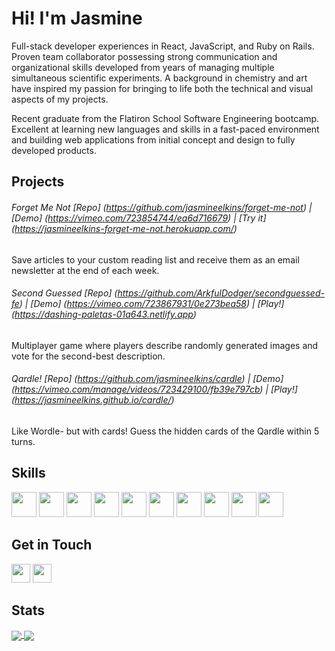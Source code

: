 # Hi! I'm Jasmine



Full-stack developer experiences in React, JavaScript, and Ruby on Rails. Proven team collaborator possessing strong communication and organizational skills developed from years of managing multiple simultaneous scientific experiments. A background in chemistry and art have inspired my passion for bringing to life both the technical and visual aspects of my projects. 

Recent graduate from the Flatiron School Software Engineering bootcamp. Excellent at learning new languages and skills in a fast-paced environment and building web applications from initial concept and design to fully developed products. 

## Projects

###### Forget Me Not [Repo] (https://github.com/jasmineelkins/forget-me-not) | [Demo] (https://vimeo.com/723854744/ea6d716679) | [Try it] (https://jasmineelkins-forget-me-not.herokuapp.com/)
Save articles to your custom reading list and receive them as an email newsletter at the end of each week.

###### Second Guessed [Repo] (https://github.com/ArkfulDodger/secondguessed-fe) | [Demo] (https://vimeo.com/723867931/0e273bea58) | [Play!] (https://dashing-paletas-01a643.netlify.app)
Multiplayer game where players describe randomly generated images and vote for the second-best description.

###### Qardle! [Repo] (https://github.com/jasmineelkins/cardle) | [Demo] (https://vimeo.com/manage/videos/723429100/fb39e797cb) | [Play!] (https://jasmineelkins.github.io/cardle/)
Like Wordle- but with cards! Guess the hidden cards of the Qardle within 5 turns.

## Skills
<p float="left">
<img src="https://cdn.jsdelivr.net/gh/devicons/devicon/icons/react/react-original.svg" width="40" height="40">
<img src="https://cdn.jsdelivr.net/gh/devicons/devicon/icons/javascript/javascript-original.svg" width="40" height="40">
<img src="https://cdn.jsdelivr.net/gh/devicons/devicon/icons/rails/rails-original-wordmark.svg" width="40" height="40">
<img src="https://cdn.jsdelivr.net/gh/devicons/devicon/icons/html5/html5-original.svg" width="40" height="40">
<img src="https://cdn.jsdelivr.net/gh/devicons/devicon/icons/css3/css3-original.svg" width="40" height="40">
<img src="https://cdn.jsdelivr.net/gh/devicons/devicon/icons/vscode/vscode-original.svg" width="40" height="40">
<img src="https://cdn.jsdelivr.net/gh/devicons/devicon/icons/heroku/heroku-original.svg" width="40" height="40">
<img src="https://cdn.jsdelivr.net/gh/devicons/devicon/icons/postgresql/postgresql-original.svg" width="40" height="40">
<img src="https://cdn.jsdelivr.net/gh/devicons/devicon/icons/sqlite/sqlite-original.svg" width="40" height="40">
<img src="https://cdn.jsdelivr.net/gh/devicons/devicon/icons/git/git-original.svg" width="40" height="40">
</p>

## Get in Touch
<p float="left">
 <a href="https://www.linkedin.com/in/jasmine-elkins/" target="blank"><img src="https://cdn.jsdelivr.net/gh/devicons/devicon/icons/linkedin/linkedin-original.svg" height="30" width="30" /></a>
<a href="https://medium.com/@jasmine.elkins" target="blank"><img src="https://www.svgrepo.com/show/354057/medium-icon.svg" height="30" width="30" /></a>
</p>

## Stats
<a href="https://github-readme-stats.vercel.app/api?username=jasmineelkins&show_icons=true&theme=radical">
  <img align="center" src="https://github-readme-stats.vercel.app/api?username=jasmineelkins&show_icons=true&theme=radical" />
</a>
<a href="https://github-readme-stats.vercel.app/api/top-langs/?username=jasmineelkins&layout=compact&theme=radical">
  <img align="center" src="https://github-readme-stats.vercel.app/api/top-langs/?username=jasmineelkins&layout=compact&theme=radical" />
</a>
